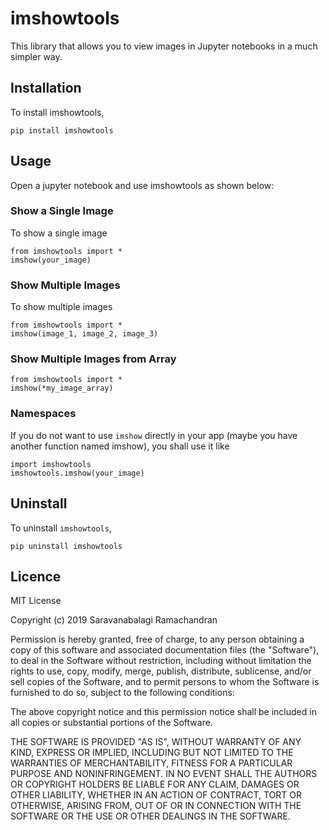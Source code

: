 # imshowtools

This library that allows you to view images in Jupyter notebooks in a much simpler way.

## Installation

To install imshowtools,

```
pip install imshowtools
```

## Usage

Open a jupyter notebook and use imshowtools as shown below:

### Show a Single Image

To show a single image
```
from imshowtools import *
imshow(your_image)
```

### Show Multiple Images

To show multiple images
```
from imshowtools import *
imshow(image_1, image_2, image_3)
```

### Show Multiple Images from Array
```
from imshowtools import *
imshow(*my_image_array)
```

### Namespaces
If you do not want to use `imshow` directly in your app (maybe you have another function named imshow), you shall use it like

```
import imshowtools
imshowtools.imshow(your_image)
```

## Uninstall

To uninstall `imshowtools`,

```
pip uninstall imshowtools
```

## Licence

MIT License

Copyright (c) 2019 Saravanabalagi Ramachandran

Permission is hereby granted, free of charge, to any person obtaining a copy of this software and associated documentation files (the "Software"), to deal in the Software without restriction, including without limitation the rights to use, copy, modify, merge, publish, distribute, sublicense, and/or sell copies of the Software, and to permit persons to whom the Software is furnished to do so, subject to the following conditions:

The above copyright notice and this permission notice shall be included in all copies or substantial portions of the Software.

THE SOFTWARE IS PROVIDED "AS IS", WITHOUT WARRANTY OF ANY KIND, EXPRESS OR IMPLIED, INCLUDING BUT NOT LIMITED TO THE WARRANTIES OF MERCHANTABILITY, FITNESS FOR A PARTICULAR PURPOSE AND NONINFRINGEMENT. IN NO EVENT SHALL THE AUTHORS OR COPYRIGHT HOLDERS BE LIABLE FOR ANY CLAIM, DAMAGES OR OTHER LIABILITY, WHETHER IN AN ACTION OF CONTRACT, TORT OR OTHERWISE, ARISING FROM, OUT OF OR IN CONNECTION WITH THE SOFTWARE OR THE USE OR OTHER DEALINGS IN THE SOFTWARE.